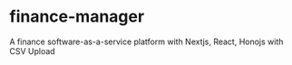 # finance-manager
A finance software-as-a-service platform with Nextjs, React, Honojs with CSV Upload
